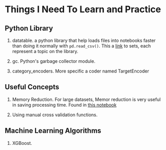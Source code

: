 # Things I Need To Learn and Practice

## Python Library

1. datatable. a python library that help loads files into notebooks faster than doing it normally with `pd.read_csv()`. This a [link](https://github.com/vopani/datatableton) to sets, each represent a topic on the library.

1. gc. Python's garbage collector module.

1. category_encoders. More specific a coder named TargetEncoder

## Useful Concepts

1. Memory Reduction. For large datasets, Memor reduction is very useful in saving processing time. Found in [this notebook](https://www.kaggle.com/mohammadkashifunique/single-xgboost-model-featureengineering/notebook)

1. Using manual cross validation functions.


## Machine Learning Algorithms

1. XGBoost.
